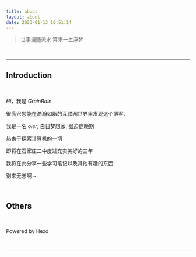 ```yaml
---
title: about
layout: about
date: 2023-01-13 10:51:14
---
```


> 世事漫随流水 算来一生浮梦

<br>

**********

## Introduction

<br>

$Hi$，我是 $Grain Rain$ 

很高兴您能在浩瀚如烟的互联网世界里发现这个博客. 

我是一名 $oier$, 白日梦想家, 强迫症晚期

热衷于探索计算机的一切

即将在石家庄二中度过充实美好的三年

我将在此分享一些学习笔记以及其他有趣的东西.

别来无恙啊 ~

<br>

## Others

<br>

Powered by Hexo

<br>

********